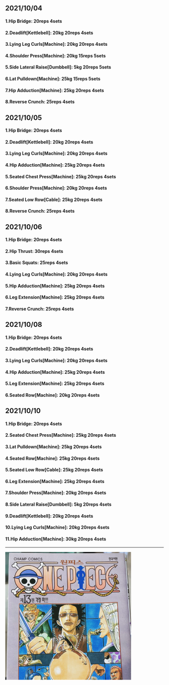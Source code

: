 ## 2021/10/04
#### 1.Hip Bridge: 20reps 4sets
#### 2.Deadlift\[Kettlebell\]: 20kg 20reps 4sets
#### 3.Lying Leg Curls\[Machine\]: 20kg 20reps 4sets
#### 4.Shoulder Press\[Machine\]: 20kg 15reps 5sets
#### 5.Side Lateral Raise\[Dumbbell\]: 5kg 20reps 5sets
#### 6.Lat Pulldown\[Machine\]: 25kg 15reps 5sets
#### 7.Hip Adduction\[Machine\]: 25kg 20reps 4sets
#### 8.Reverse Crunch: 25reps 4sets

## 2021/10/05
#### 1.Hip Bridge: 20reps 4sets
#### 2.Deadlift\[Kettlebell\]: 20kg 20reps 4sets
#### 3.Lying Leg Curls\[Machine\]: 20kg 20reps 4sets
#### 4.Hip Adduction\[Machine\]: 25kg 20reps 4sets
#### 5.Seated Chest Press\[Machine\]: 25kg 20reps 4sets
#### 6.Shoulder Press\[Machine\]: 20kg 20reps 4sets
#### 7.Seated Low Row\[Cable\]: 25kg 20reps 4sets
#### 8.Reverse Crunch: 25reps 4sets

## 2021/10/06
#### 1.Hip Bridge: 20reps 4sets
#### 2.Hip Thrust: 30reps 4sets
#### 3.Basic Squats: 25reps 4sets
#### 4.Lying Leg Curls\[Machine\]: 20kg 20reps 4sets
#### 5.Hip Adduction\[Machine\]: 25kg 20reps 4sets
#### 6.Leg Extension\[Machine\]: 25kg 20reps 4sets
#### 7.Reverse Crunch: 25reps 4sets

## 2021/10/08
#### 1.Hip Bridge: 20reps 4sets
#### 2.Deadlift\[Kettlebell\]: 20kg 20reps 4sets
#### 3.Lying Leg Curls\[Machine\]: 20kg 20reps 4sets
#### 4.Hip Adduction\[Machine\]: 25kg 20reps 4sets
#### 5.Leg Extension\[Machine\]: 25kg 20reps 4sets
#### 6.Seated Row\[Machine\]: 20kg 20reps 4sets

## 2021/10/10
#### 1.Hip Bridge: 20reps 4sets
#### 2.Seated Chest Press\[Machine\]: 25kg 20reps 4sets
#### 3.Lat Pulldown\[Machine\]: 25kg 20reps 4sets
#### 4.Seated Row\[Machine\]: 25kg 20reps 4sets
#### 5.Seated Low Row\[Cable\]: 25kg 20reps 4sets
#### 6.Leg Extension\[Machine\]: 25kg 20reps 4sets
#### 7.Shoulder Press\[Machine\]: 20kg 20reps 4sets
#### 8.Side Lateral Raise\[Dumbbell\]: 5kg 20reps 4sets
#### 9.Deadlift\[Kettlebell\]: 20kg 20reps 4sets
#### 10.Lying Leg Curls\[Machine\]: 20kg 20reps 4sets
#### 11.Hip Adduction\[Machine\]: 30kg 20reps 4sets
---

<img src='./_resources/__013.png' width='400px' />
